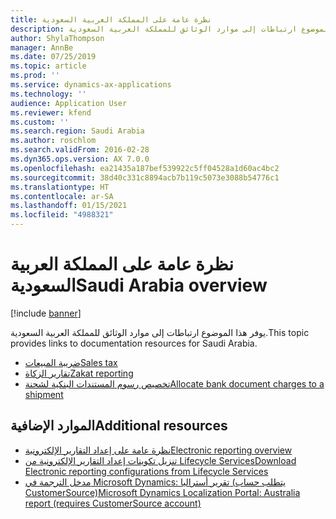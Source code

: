 ```yaml
---
title: نظرة عامة على المملكة العربية السعودية
description: يوفر هذا الموضوع ارتباطات إلى موارد الوثائق للمملكة العربية السعودية.
author: ShylaThompson
manager: AnnBe
ms.date: 07/25/2019
ms.topic: article
ms.prod: ''
ms.service: dynamics-ax-applications
ms.technology: ''
audience: Application User
ms.reviewer: kfend
ms.custom: ''
ms.search.region: Saudi Arabia
ms.author: roschlom
ms.search.validFrom: 2016-02-28
ms.dyn365.ops.version: AX 7.0.0
ms.openlocfilehash: ea21435a187bef539922c5ff04528a1d60ac4bc2
ms.sourcegitcommit: 38d40c331c8894acb7b119c5073e3088b54776c1
ms.translationtype: HT
ms.contentlocale: ar-SA
ms.lasthandoff: 01/15/2021
ms.locfileid: "4988321"
---
```

# <a name="saudi-arabia-overview"></a><span data-ttu-id="2e77d-103">نظرة عامة على المملكة العربية السعودية</span><span class="sxs-lookup"><span data-stu-id="2e77d-103">Saudi Arabia overview</span></span>

[!include [banner](../includes/banner.md)]

<span data-ttu-id="2e77d-104">يوفر هذا الموضوع ارتباطات إلى موارد الوثائق للمملكة العربية السعودية.</span><span class="sxs-lookup"><span data-stu-id="2e77d-104">This topic provides links to documentation resources for Saudi Arabia.</span></span> 

- [<span data-ttu-id="2e77d-105">ضريبة المبيعات</span><span class="sxs-lookup"><span data-stu-id="2e77d-105">Sales tax</span></span>](apac-sau-sales-tax.md)
- [<span data-ttu-id="2e77d-106">تقارير الزكاة</span><span class="sxs-lookup"><span data-stu-id="2e77d-106">Zakat reporting</span></span>](emea-sau-zakat-reporting.md)
- [<span data-ttu-id="2e77d-107">تخصيص رسوم المستندات البنكية لشحنة</span><span class="sxs-lookup"><span data-stu-id="2e77d-107">Allocate bank document charges to a shipment</span></span>](apac-sau-allocate-bank-document-charges-shipment.md)

## <a name="additional-resources"></a><span data-ttu-id="2e77d-108">الموارد الإضافية</span><span class="sxs-lookup"><span data-stu-id="2e77d-108">Additional resources</span></span>

- [<span data-ttu-id="2e77d-109">نظرة عامة على إعداد التقارير الإلكترونية</span><span class="sxs-lookup"><span data-stu-id="2e77d-109">Electronic reporting overview</span></span>](../../dev-itpro/analytics/general-electronic-reporting.md)
- [<span data-ttu-id="2e77d-110">تنزيل تكوينات إعداد التقارير الإلكترونية من Lifecycle Services</span><span class="sxs-lookup"><span data-stu-id="2e77d-110">Download Electronic reporting configurations from Lifecycle Services</span></span>](../../dev-itpro/analytics/download-electronic-reporting-configuration-lcs.md)
- [<span data-ttu-id="2e77d-111">مدخل الترجمة في Microsoft Dynamics: تقرير أستراليا (يتطلب حساب CustomerSource)</span><span class="sxs-lookup"><span data-stu-id="2e77d-111">Microsoft Dynamics Localization Portal: Australia report (requires CustomerSource account)</span></span>](https://mbs.microsoft.com/files/customer/AX/Support/supportnews/saudiarabia.html)

